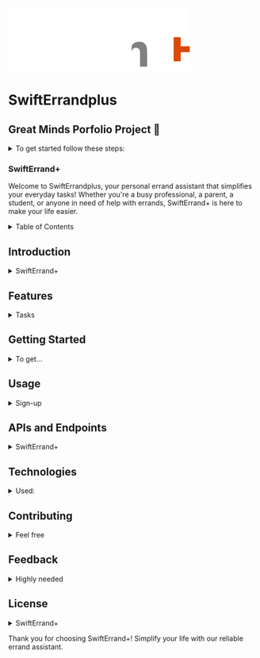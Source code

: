 ![logo](static/images/se_logo(2).png)

# SwiftErrandplus

## Great Minds Porfolio Project 🙌

<details>
<summary>To get started follow these steps:</summary>

1. **Clone the Repository:**
Open your terminal and run the following command to clone the repository:

```bash
git clone https://github.com/LabyKreative/swifterrandplus.git
```

2. **Navigate to the Project Directory:** Move into the cloned directory by typing:

```bash
cd swifterrandplus
```

3. **Set Up Virtual Environment**: Create a virtual environment named `.venv` for isolating project dependencies. Run this command:

```bash
py -3 -m venv .venv
```

4. **Activate the Virtual Environment:** Activate the virtual environment using this command:

```bash
.venv\Scripts\activate
```

5. **Install Dependencies:** With the virtual environment active, install the required dependencies by running:

```bash
pip install -r requirements.txt
```

6. **Run the Flask App:** After installing the dependencies, you can start the Flask app by running:

```bash
flask run
```

This will start the development server, and you can access the app in your web browser at `http://127.0.0.1:5000`.

7. **Deactivate the Virtual Environment:** When you're done working in the virtual environment and with the app, you can deactivate it by typing:

```bash
deactivate
```

</details>

### SwiftErrand+

Welcome to SwiftErrandplus, your personal errand assistant that simplifies your everyday tasks! Whether you're a busy professional, a parent, a student, or anyone in need of help with errands, SwiftErrand+ is here to make your life easier.

<details>
<summary>Table of Contents</summary>

- [Introduction](#introduction)

- [Features](#features)

- [Getting Started](#getting-started)

- [Usage](#usage)

- [APIs and Endpoints](#apis-and-endpoints)

- [Technologies](#technologies)

- [Contributing](#contributing)

- [Feedback](#feedback)

- [License](#license)

</details>

## Introduction

<details>
    <summary>SwiftErrand+</summary>
    is a user-friendly web app designed to connect users with reliable agents who can handle a wide range of errands and tasks. Our platform provides a seamless way to delegate tasks, whether it's grocery shopping, school pickups, document deliveries, cleaning, or any other errand you need assistance with. With a focus on convenience, efficiency, and exceptional user experience, ErrandGenie is your go-to solution for managing your daily tasks effortlessly.
</details>

## Features

<details>
    <summary>Tasks</summary>
    <ul>
        <li>
            <b>Create Tasks:</b> Easily create new tasks by providing task details, preferences, and instructions.
        </li>
        <li>
            <b>Agent Matching:</b> Our intelligent algorithm matches your tasks with the most suitable and available agents.
        </li>
        <li>
            <b>Real-time Updates:</b> Track the progress of your tasks in real time and receive notifications at every step.
        </li>
        <li>
            <b>Agent Profiles:</b> Browse through agent profiles, ratings, and reviews to choose the perfect assistant for your needs.
        </li>
        <li>
            <b>Feedback and Ratings:</b> Provide feedback and rate agents after task completion to ensure quality service.
        </li>
        <li>
            <b>Secure Payments:</b> Seamlessly handle payments for completed tasks within the app.
        </li>
    </ul>
</details>

## Getting Started

<details>
    <summary>To get...</summary>
    started with SwiftErrand+, simply visit our website and sign up for an account. Once logged in, you can start creating tasks, exploring available agents, and experiencing the convenience of delegating your errands.
</details>

## Usage

<details>
    <summary>Sign-up</summary>
    <ul>
        <li>
            Sign up or log in to your SwiftErrand+ account.
        </li>
        <li>
            Create a new task by providing task details and preferences.
        </li>
        <li>
            Review and select an available agent who matches your task requirements.
        </li>
        <li>
            Track the progress of your task in real time and receive notifications.
        </li>
        <li>
            Provide feedback and rate the agent's performance after task completion.
        </li>
        <li>
            Make secure payments for completed tasks within the app.
        </li>
    </ul>
</details>

## APIs and Endpoints

<details>
    <summary>SwiftErrand+</summary>
    utilizes a set of APIs and endpoints to enable seamless communication between users, agents, and the backend system. For detailed information on our APIs and endpoints, please refer to the API Documentation.
</details>

## Technologies

<details>
    <summary>Used:</summary>
    <ul>
        <li><b>Frontend:</b> HTML, CSS, JavaScript</li>
        <li><b>Backend:</b> Python, Flask</li>
        <li><b>Database:</b> SQLite</li>
        <li><b>Third-party APIs:</b> Google Maps, Twilio, Stripe</li>
    </ul>
</details>

## Contributing

<details>
    <summary>Feel free</summary>
    We welcome contributions from the community! If you're interested in contributing to SwiftErrand+, please check out our Contribution Guidelines for more information.
</details>

## Feedback

<details>
    <summary>Highly needed</summary>
    We value your feedback! If you have any suggestions, feature requests, or need assistance, please reach out to our support team at [email](mailto:support@swifterrandplus.com)
</details>

## License

<details>
    <summary>SwiftErrand+</summary>
    is released under the MIT License. Feel free to use, modify, and distribute our app following the terms of the license.
</details>

Thank you for choosing SwiftErrand+! Simplify your life with our reliable errand assistant.
